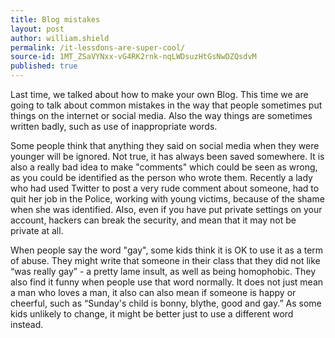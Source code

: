 ```yaml
---
title: Blog mistakes
layout: post
author: william.shield
permalink: /it-lessdons-are-super-cool/
source-id: 1MT_ZSaVYNxx-vG4RK2rnk-nqLWDsuzHtGsNwDZQsdvM
published: true
---
```

Last time, we talked about how to make your own Blog. This time we are going to talk about common mistakes in the way that people sometimes put things on the internet or social media. Also the way things are sometimes written badly, such as use of inappropriate words.

Some people think that anything they said on social media when they were younger will be ignored. Not true, it has always been saved somewhere. It is also a really bad idea to make "comments" which could be seen as wrong, as you could be identified as the person who wrote them. Recently a lady who had used Twitter to post a very rude comment about someone, had to quit her job in the Police, working with young victims, because of the shame when she was identified. Also, even if you have put private settings on your account, hackers can break the security, and mean that it may not be private at all. 

When people say the word "gay", some kids think it is OK to use it as a term of abuse. They might write that someone in their class that they did not like “was really gay” - a pretty lame insult, as well as being homophobic. They also find it funny when people use that word normally. It does not just mean a man who loves a man, it also can also mean if someone is happy or cheerful, such as “Sunday's child is bonny, blythe, good and gay.”  As some kids unlikely to change, it might be better just to use a different word instead.

 

